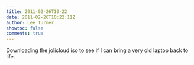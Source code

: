 ```yaml
---
title: 2011-02-26T10-22
date: 2011-02-26T10:22:11Z
author: Lee Turner
showtoc: false
comments: true
---
```


Downloading the jolicloud iso to see if I can bring a very old laptop back to life.

